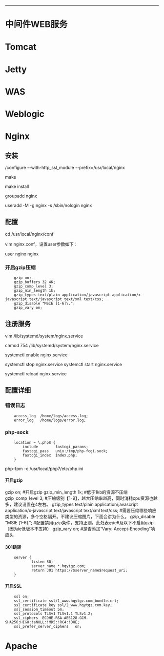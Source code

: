 ------


# 中间件WEB服务

# Tomcat
# Jetty
# WAS
# Weblogic
# Nginx

## 安装
/configure --with-http_ssl_module --prefix=/usr/local/nginx

make

make install

groupadd nginx

useradd -M -g nginx -s /sbin/nologin nginx


## 配置 
cd /usr/local/nginx/conf

vim nginx.conf，设置user参数如下：

user nginx nginx


### 开启gzip压缩
```
    gzip on;
    gzip_buffers 32 4K;
    gzip_comp_level 3;
    gzip_min_length 1k;
    gzip_types text/plain application/javascript application/x-javascript text/javascript text/xml text/css;
    gzip_disable "MSIE [1-6]\.";
    gzip_vary on;
```

## 注册服务
vim /lib/systemd/system/nginx.service

chmod 754 /lib/systemd/system/nginx.service

systemctl enable nginx.service

systemctl stop nginx.service
systemctl start nginx.service


systemctl reload nginx.service

## 配置详细

### 错误日志
		access_log  /home/logs/access.log;
	    error_log   /home/logs/error.log;



### php-sock
	    location ~ \.php$ {
            include        fastcgi_params;
            fastcgi_pass   unix:/tmp/php-fcgi.sock;
            fastcgi_index  index.php;
        }

php-fpm -c /usr/local/php7/etc/php.ini


#### 开启gzip

gzip  on;  #开启gzip
gzip_min_length 1k;  #低于1kb的资源不压缩
gzip_comp_level 3; #压缩级别【1-9】，越大压缩率越高，同时消耗cpu资源也越多，建议设置在4左右。
gzip_types text/plain application/javascript application/x-javascript text/javascript text/xml text/css;  #需要压缩哪些响应类型的资源，多个空格隔开。不建议压缩图片，下面会讲为什么。
gzip_disable "MSIE [1-6]\.";  #配置禁用gzip条件，支持正则。此处表示ie6及以下不启用gzip（因为ie低版本不支持）
gzip_vary on;  #是否添加“Vary: Accept-Encoding”响应头


#### 301跳转

		server {
		        listen 80;
		        server_name *.hqytgz.com;
		        return 301 https://$server_name$request_uri;
		}

#### 开启SSL

        ssl on;
        ssl_certificate ssl/1_www.hqytgz.com_bundle.crt;
        ssl_certificate_key ssl/2_www.hqytgz.com.key;
        ssl_session_timeout 5m;
        ssl_protocols TLSv1 TLSv1.1 TLSv1.2;
        ssl_ciphers  ECDHE-RSA-AES128-GCM-SHA256:HIGH:!aNULL:!MD5:!RC4:!DHE;
        ssl_prefer_server_ciphers   on;

# Apache

